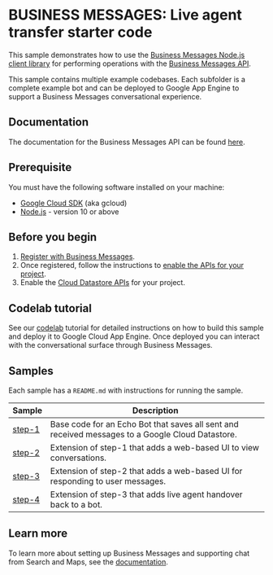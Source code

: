 # BUSINESS MESSAGES: Live agent transfer starter code

This sample demonstrates how to use the [Business Messages Node.js client library](https://github.com/google-business-communications/nodejs-businessmessages) for performing operations
with the [Business Messages API](https://developers.google.com/business-communications/business-messages/reference/rest).

This sample contains multiple example codebases. Each subfolder
is a complete example bot and can be deployed to Google App Engine
to support a Business Messages conversational experience.

## Documentation

The documentation for the Business Messages API can be found [here](https://developers.google.com/business-communications/business-messages/reference/rest).

## Prerequisite

You must have the following software installed on your machine:

* [Google Cloud SDK](https://cloud.google.com/sdk/) (aka gcloud)
* [Node.js](https://nodejs.org/en/) - version 10 or above

## Before you begin

1.  [Register with Business Messages](https://developers.google.com/business-communications/business-messages/guides/set-up/register).
1.  Once registered, follow the instructions to [enable the APIs for your project](https://developers.google.com/business-communications/business-messages/guides/set-up/register#enable-api).
1.  Enable the [Cloud Datastore APIs](https://cloud.google.com/datastore/docs/activate) for your project.

## Codelab tutorial
See our [codelab](https://developers.google.com/business-communications/business-messages/codelabs/live-agent-transfer) tutorial for detailed instructions on how to build this sample and deploy it to Google Cloud App
Engine. Once deployed you can interact with the conversational surface through
Business Messages.

## Samples

Each sample has a `README.md` with instructions for running the sample.

| Sample                      | Description                       |
| --------------------------- | --------------------------------- |
| [step-1](https://github.com/google-business-communications/bm-nodejs-live-agent-transfer/tree/master/step-1) | Base code for an Echo Bot that saves all sent and received messages to a Google Cloud Datastore. |
| [step-2](https://github.com/google-business-communications/bm-nodejs-live-agent-transfer/tree/master/step-2) | Extension of step-1 that adds a web-based UI to view conversations. |
| [step-3](https://github.com/google-business-communications/bm-nodejs-live-agent-transfer/tree/master/step-3) | Extension of step-2 that adds a web-based UI for responding to user messages. |
| [step-4](https://github.com/google-business-communications/bm-nodejs-live-agent-transfer/tree/master/step-4) | Extension of step-3 that adds live agent handover back to a bot. |

## Learn more

To learn more about setting up Business Messages and supporting
chat from Search and Maps, see the [documentation](https://developers.google.com/business-communications/business-messages/guides).